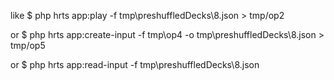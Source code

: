 like $ php hrts app:play -f tmp\\preshuffledDecks\\8.json > tmp/op2

or $ php hrts app:create-input -f tmp\\op4 -o tmp\\preshuffledDecks\\8.json > tmp/op5

or $ php hrts app:read-input -f tmp\\preshuffledDecks\\8.json
